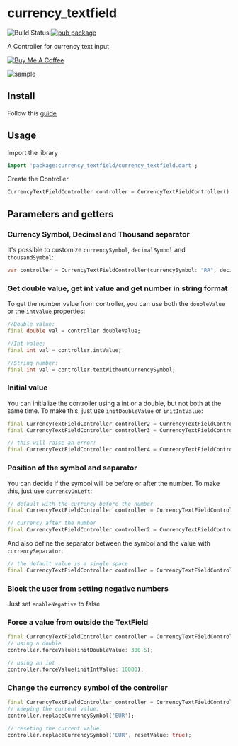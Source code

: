 # currency_textfield
![Build Status](https://img.shields.io/github/actions/workflow/status/IsaiasSantana/currency_textfield/dart.yml)
[![pub package](https://img.shields.io/pub/v/currency_textfield.svg)](https://pub.dev/packages/currency_textfield)

A Controller for currency text input

[![Buy Me A Coffee](https://img.shields.io/badge/☕%20Buy%20Me%20a%20Coffee-FFDD00?style=for-the-badge&logo=buymeacoffee&logoColor=black)](https://www.buymeacoffee.com/gian.bettega)

![sample](doc/gif.gif)

## Install

Follow this [guide](https://pub.dev/packages/currency_textfield/install) 

## Usage

Import the library

```dart
import 'package:currency_textfield/currency_textfield.dart';
```

Create the Controller
```dart
CurrencyTextFieldController controller = CurrencyTextFieldController()
```

## Parameters and getters


### Currency Symbol, Decimal and Thousand separator

It's possible to customize `currencySymbol`, `decimalSymbol` and `thousandSymbol`:

```dart
var controller = CurrencyTextFieldController(currencySymbol: "RR", decimalSymbol: ".", thousandSymbol: ",");
```

### Get double value, get int value and get number in string format

To get the number value from controller, you can use both the `doubleValue` or the `intValue` properties:

```dart
//Double value:
final double val = controller.doubleValue;
```

```dart
//Int value:
final int val = controller.intValue;
```

```dart
//String number:
final int val = controller.textWithoutCurrencySymbol;
```

### Initial value

You can initialize the controller using a int or a double, but not both at the same time.
To make this, just use `initDoubleValue` or `initIntValue`:

```dart
final CurrencyTextFieldController controller2 = CurrencyTextFieldController(initDoubleValue: 10);
final CurrencyTextFieldController controller3 = CurrencyTextFieldController(initIntValue: 1000);

// this will raise an error!
final CurrencyTextFieldController controller4 = CurrencyTextFieldController(initIntValue: 1000,initDoubleValue: 10);
```

### Position of the symbol and separator

You can decide if the symbol will be before or after the number.
To make this, just use `currencyOnLeft`:

```dart
// default with the currency before the number
final CurrencyTextFieldController controller = CurrencyTextFieldController();

// currency after the number
final CurrencyTextFieldController controller2 = CurrencyTextFieldController(currencyOnLeft: false);
```

And also  define the separator between the symbol and the value with `currencySeparator`:

```dart
// the default value is a single space
final CurrencyTextFieldController controller = CurrencyTextFieldController(currencySeparator: ' -> ');
```

### Block the user from setting negative numbers
Just set `enableNegative` to false

### Force a value from outside the TextField
```dart
final CurrencyTextFieldController controller = CurrencyTextFieldController();
// using a double
controller.forceValue(initDoubleValue: 300.5);

// using an int
controller.forceValue(initIntValue: 10000);
```

### Change the currency symbol of the controller
```dart
final CurrencyTextFieldController controller = CurrencyTextFieldController();
// keeping the current value:
controller.replaceCurrencySymbol('EUR');

// reseting the current value:
controller.replaceCurrencySymbol('EUR', resetValue: true);
```